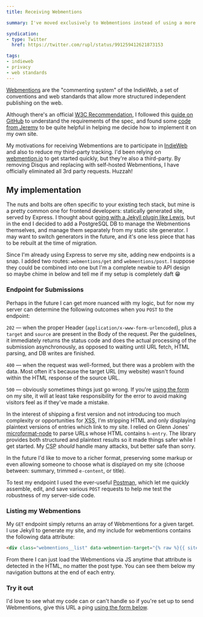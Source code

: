 ```yaml
---
title: Receiving Webmentions

summary: I've moved exclusively to Webmentions instead of using a more traditional commenting system. Respond to this entry by linking to it from your own website!

syndication:
- type: Twitter
  href: https://twitter.com/rupl/status/991259412621873153

tags:
- indieweb
- privacy
- web standards
---
```


[Webmentions](https://webmention.net) are the "commenting system" of the IndieWeb, a set of conventions and web standards that allow more structured independent publishing on the web.

Although there's an official [W3C Recommendation](https://www.w3.org/TR/webmention/), I followed this [guide on GitHub](https://github.com/converspace/webmention/blob/master/README.md) to understand the requirements of the spec, and found some [code from Jeremy](https://adactio.com/journal/6495) to be quite helpful in helping me decide how to implement it on my own site.

My motivations for receiving Webmentions are to participate in [IndieWeb](https://indiewebify.me) and also to reduce my third-party tracking. I'd been relying on [webmention.io](https://webmention.io) to get started quickly, but they're also a third-party. By removing Disqus and replacing with self-hosted Webmentions, I have officially eliminated all 3rd party requests. Huzzah!

## My implementation

The nuts and bolts are often specific to your existing tech stack, but mine is a pretty common one for frontend developers: statically generated site, served by Express. I thought about [going with a Jekyll plugin like Lewis](https://lewisnyman.co.uk/blog/indie-web-camp-2015/), but in the end I decided to add a PostgreSQL DB to manage the Webmentions themselves, and manage them separately from my static site generator. I may want to switch generators in the future, and it's one less piece that has to be rebuilt at the time of migration.

Since I'm already using Express to serve my site, adding new endpoints is a snap. I added two routes: `webmentions/get` and `webmentions/post`. I suppose they could be combined into one but I'm a complete newbie to API design so maybe chime in below and tell me if my setup is completely daft 😁

### Endpoint for Submissions

Perhaps in the future I can get more nuanced with my logic, but for now my server can determine the following outcomes when you `POST` to the endpoint:

`202` — when the proper Header (`application/x-www-form-urlencoded`), plus a `target` and `source` are present in the Body of the request. Per the guidelines, it immediately returns the status code and does the actual processing of the submission asynchronously, as opposed to waiting until URL fetch, HTML parsing, and DB writes are finished.

`400` — when the request was well-formed, but there was a problem with the data. Most often it's because the target URL (my website) wasn't found within the HTML response of the source URL.

`500` — obviously sometimes things just go wrong. If you're [using the form](#webmentions) on my site, it will at least take responsibility for the error to avoid making visitors feel as if they've made a mistake.

In the interest of shipping a first version and not introducing too much complexity or opportunities for <abbr title="cross-site scripting">XSS</abbr>, I'm stripping HTML and only displaying plaintext versions of entries which link to my site. I relied on Glenn Jones' [microformat-node](https://github.com/glennjones/microformat-node) to parse URLs whose HTML contains `h-entry`. The library provides both structured and plaintext results so it made things safer while I get started. My <abbr title="Content Security Policy">CSP</abbr> _should_ handle many attacks, but better safe than sorry.

In the future I'd like to move to a richer format, preserving some markup or even allowing someone to choose what is displayed on my site (choose between: summary, trimmed `e-content`, or title).

To test my endpoint I used the ever-useful [Postman](https://www.getpostman.com/apps), which let me quickly assemble, edit, and save various `POST` requests to help me test the robustness of my server-side code.

### Listing my Webmentions

My `GET` endpoint simply returns an array of Webmentions for a given target. I use Jekyll to generate my site, and my include for webmentions contains the following data attribute:

```html
<div class="webmentions__list" data-webmention-target="{% raw %}{{ site.url }}{{ page.url }}{% endraw %}"></div>
```

From there I can just load the Webmentions via JS anytime that attribute is detected in the HTML, no matter the post type. You can see them below my navigation buttons at the end of each entry.

### Try it out

I'd love to see what my code can or can't handle so if you're set up to send Webmentions, give this URL a ping [using the form below](#webmentions).
